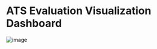 # ATS Evaluation Visualization Dashboard

![image](https://github.com/user-attachments/assets/9dbb7d6c-ab48-4ceb-955e-d91411e17087)
